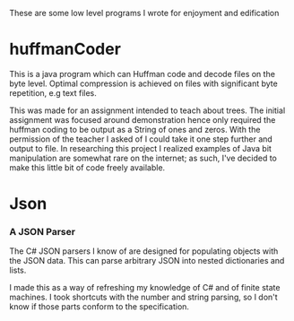 These are some low level programs I wrote for enjoyment and edification

# huffmanCoder

This is a java program which can Huffman code and decode files on the byte level. Optimal compression is achieved on files with significant byte repetition, e.g text files.

This was made for an assignment intended to teach about trees. The initial assignment was focused around demonstration hence only required the huffman coding to be output as a String of ones and zeros. With the permission of the teacher I asked of I could take it one step further and output to file. In researching this project I realized examples of Java bit manipulation are somewhat rare on the internet; as such, I've decided to make this little bit of code freely available.

# Json
### A JSON Parser

The C# JSON parsers I know of are designed for populating objects with the JSON data. This can parse arbitrary JSON into nested dictionaries and lists.

I made this as a way of refreshing my knowledge of C# and of finite state machines. I took shortcuts with the number and string parsing, so I don't know if those parts conform to the specification.
